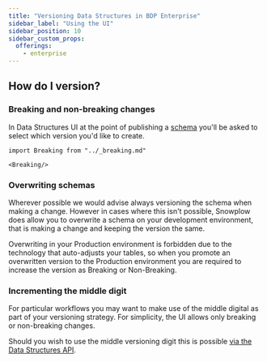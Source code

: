 ```yaml
---
title: "Versioning Data Structures in BDP Enterprise"
sidebar_label: "Using the UI"
sidebar_position: 10
sidebar_custom_props:
  offerings:
    - enterprise
---
```


## How do I version?

### Breaking and non-breaking changes

In Data Structures UI at the point of publishing a [schema](/docs/understanding-your-pipeline/schemas/index.md) you'll be asked to select which version you'd like to create.

```mdx-code-block
import Breaking from "../_breaking.md"

<Breaking/>
```

### Overwriting schemas

Wherever possible we would advise always versioning the schema when making a change. However in cases where this isn't possible, Snowplow does allow you to overwrite a schema on your development environment, that is making a change and keeping the version the same.

Overwriting in your Production environment is forbidden due to the technology that auto-adjusts your tables, so when you promote an overwritten version to the Production environment you are required to increase the version as Breaking or Non-Breaking.

### Incrementing the middle digit

For particular workflows you may want to make use of the middle digital as part of your versioning strategy. For simplicity, the UI allows only breaking or non-breaking changes.

Should you wish to use the middle versioning digit this is possible [via the Data Structures API](/docs/understanding-tracking-design/managing-your-data-structures/api/index.md).
